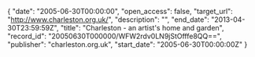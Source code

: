 {
  "date": "2005-06-30T00:00:00", 
  "open_access": false, 
  "target_url": "http://www.charleston.org.uk/", 
  "description": "", 
  "end_date": "2013-04-30T23:59:59Z", 
  "title": "Charleston - an artist's home and garden", 
  "record_id": "20050630T000000/WFW2rdv0LN9jStOfffe8QQ==", 
  "publisher": "charleston.org.uk", 
  "start_date": "2005-06-30T00:00:00Z"
}


